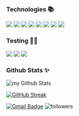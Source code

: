 ### Technologies 📚

<img src="https://img.shields.io/badge/TypeScript-007ACC?style=for-the-badge&logo=typescript&logoColor=white" /> <img src="https://img.shields.io/badge/JavaScript-F7DF1E?style=for-the-badge&logo=javascript&logoColor=black" /> <img src="https://img.shields.io/badge/React-20232A?style=for-the-badge&logo=react&logoColor=61DAFB" /> <img src="https://img.shields.io/badge/styled--components-DB7093?style=for-the-badge&logo=styled-components&logoColor=white" /> <img src="https://img.shields.io/badge/Material%20UI-007FFF?style=for-the-badge&logo=mui&logoColor=white" /> <img src="https://img.shields.io/badge/next.js-000000?style=for-the-badge&logo=nextdotjs&logoColor=white" /> <img src="https://img.shields.io/badge/Apollo%20GraphQL-311C87?&style=for-the-badge&logo=Apollo%20GraphQL&logoColor=white" /> <img src="https://img.shields.io/badge/storybook-FF4785?style=for-the-badge&logo=storybook&logoColor=white" /> 

### Testing 👩‍🔬

<img src="https://img.shields.io/badge/Jest-C21325?style=for-the-badge&logo=jest&logoColor=white" /> <img src="https://img.shields.io/badge/Playwright-45ba4b?style=for-the-badge&logo=Playwright&logoColor=white" /> <img src="https://img.shields.io/badge/Cypress-17202C?style=for-the-badge&logo=cypress&logoColor=white" />

### Github Stats ✨

<img align="center" src="https://github-readme-stats.vercel.app/api?username=VeraKutyavina&include_all_commits=true&count_private=true&show_icons=true&line_height=20&title_color=c6a98e&icon_color=c6a98e&text_color=E6E6E6&bg_color=0,000000,745048" alt="my Github Stats"/>

[![GitHub Streak](https://streak-stats.demolab.com?user=VeraKutyavina&card_width=467)](https://git.io/streak-stats)

[![Gmail Badge](https://img.shields.io/badge/-verakut9@gmail.com-c14438?style=flat&logo=Gmail&logoColor=white)](mailto:verakut9@gmail.com "Connect via Email") <img alt="followers" src="https://img.shields.io/github/followers/VeraKutyavina?label=Followers&style=social">

<!--
**VeraKutyavina/VeraKutyavina** is a ✨ _special_ ✨ repository because its `README.md` (this file) appears on your GitHub profile.

Here are some ideas to get you started:

- 🔭 I’m currently working on ...
- 🌱 I’m currently learning ...
- 👯 I’m looking to collaborate on ...
- 🤔 I’m looking for help with ...
- 💬 Ask me about ...
- 📫 How to reach me: ...
- 😄 Pronouns: ...
- ⚡ Fun fact: ...
-->
